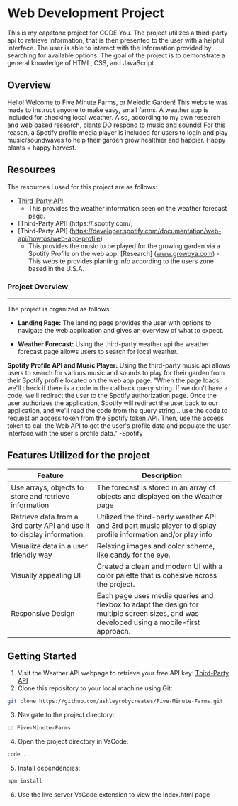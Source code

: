 # Web Development Project
This is my capstone project for CODE:You. The project utilizes a third-party api to retrieve information, that is then presented to the user with a helpful interface. 
The user is able to interact with the information provided by searching for available options. 
The goal of the project is to demonstrate a general knowledge of HTML, CSS, and JavaScript.

## Overview
 Hello! Welcome to Five Minute Farms, or Melodic Garden! This website was made to instruct anyone to make easy, small farms. A weather app is included for checking local weather. Also, according to my own research and web based research, plants DO respond to music and sounds! For this reason, a Spotify profile media player is included for users to login and play music/soundwaves to help their garden grow healthier and happier. Happy plants = happy harvest.

## Resources
The resources I used for this project are as follows:
- [Third-Party API](https://www.weatherapi.com)
    - This provides the weather information seen on the weather forecast page.
- [Third-Party API] (https://.spotify.com/;
- [Third-Party API] (https://developer.spotify.com/documentation/web-api/howtos/web-app-profile)
   - This provides the music to be played for the growing garden via a Spotify Profile on the web app.
   [Research] (www.growoya.com)
   -This website provides planting info according to the users zone based in the U.S.A.

### Project Overview
---

The project is organized as follows:

- **Landing Page:** The landing page provides the user with options to navigate the web application and gives an overview of what to expect.

- **Weather Forecast:** Using the third-party weather api the weather forecast page allows users to search for local weather. 

**Spotify Profile API and Music Player:** Using the third-party music api allows users to search for various music and sounds to play for their garden from their Spotify profile located on the web app page. "When the page loads, we'll check if there is a code in the callback query string. If we don't have a code, we'll redirect the user to the Spotify authorization page. Once the user authorizes the application, Spotify will redirect the user back to our application, and we'll read the code from the query string... use the code to request an access token from the Spotify token API. Then, use the access token to call the Web API to get the user's profile data and populate the user interface with the user's profile data." -Spotify

## Features Utilized for the project

  | Feature        | Description                           |
  |----------------|---------------------------------------|
  | Use arrays, objects to store and retrieve information| The forecast is stored in an array of objects and displayed on the Weather page| The Spotify Profile lets users login and retrieve data from Spotify music app. 
  | Retrieve data from a 3rd party API and use it to display information. | Utilized the third-party weather API and 3rd part music player to display profile information and/or play info|
  | Visualize data in a user friendly way | Relaxing images and color scheme, like candy for the eye. |
  | Visually appealing UI      | Created a clean and modern UI with a color palette that is cohesive across the project. |
  | Responsive Design | Each page uses media queries and flexbox to adapt the design for multiple screen sizes, and was developed using a mobile-first approach. |

## Getting Started
1. Visit the Weather API webpage to retrieve your free API key: [Third-Party API](https://www.weatherapi.com)
2. Clone this repository to your local machine using Git:

```bash
git clone https://github.com/ashleyrobycreates/Five-Minute-Farms.git
```
3. Navigate to the project directory:
```bash
cd Five-Minute-Farms
```
4. Open the project directory in VsCode:
```bash
code .
```
5. Install dependencies:
```bash
npm install
```
6. Use the live server VsCode extension to view the Index.html page







